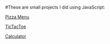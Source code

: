 #These are small projects I did using JavaScript:

[Pizza Menu](https://github.com/Mummy2020/JavaScript-Project/blob/main/Basic%20JavaScript%20Projects/Pizza_Project/Pizza.html)

[TicTacToe](https://github.com/Mummy2020/JavaScript-Project/tree/main/Basic%20JavaScript%20Projects/TicTacToe)

[Calculator](https://github.com/Mummy2020/JavaScript-Project/tree/main/Basic%20JavaScript%20Projects/TicTacToe)
